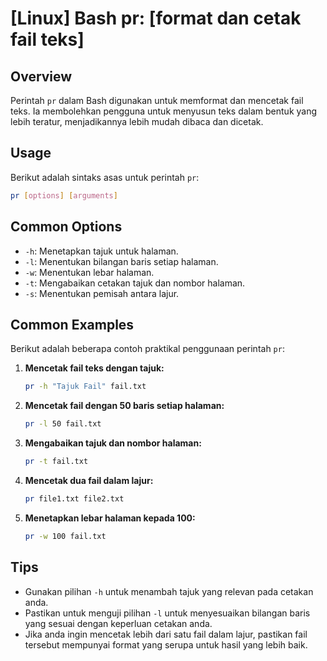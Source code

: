 # [Linux] Bash pr: [format dan cetak fail teks]

## Overview
Perintah `pr` dalam Bash digunakan untuk memformat dan mencetak fail teks. Ia membolehkan pengguna untuk menyusun teks dalam bentuk yang lebih teratur, menjadikannya lebih mudah dibaca dan dicetak.

## Usage
Berikut adalah sintaks asas untuk perintah `pr`:

```bash
pr [options] [arguments]
```

## Common Options
- `-h`: Menetapkan tajuk untuk halaman.
- `-l`: Menentukan bilangan baris setiap halaman.
- `-w`: Menentukan lebar halaman.
- `-t`: Mengabaikan cetakan tajuk dan nombor halaman.
- `-s`: Menentukan pemisah antara lajur.

## Common Examples
Berikut adalah beberapa contoh praktikal penggunaan perintah `pr`:

1. **Mencetak fail teks dengan tajuk:**
   ```bash
   pr -h "Tajuk Fail" fail.txt
   ```

2. **Mencetak fail dengan 50 baris setiap halaman:**
   ```bash
   pr -l 50 fail.txt
   ```

3. **Mengabaikan tajuk dan nombor halaman:**
   ```bash
   pr -t fail.txt
   ```

4. **Mencetak dua fail dalam lajur:**
   ```bash
   pr file1.txt file2.txt
   ```

5. **Menetapkan lebar halaman kepada 100:**
   ```bash
   pr -w 100 fail.txt
   ```

## Tips
- Gunakan pilihan `-h` untuk menambah tajuk yang relevan pada cetakan anda.
- Pastikan untuk menguji pilihan `-l` untuk menyesuaikan bilangan baris yang sesuai dengan keperluan cetakan anda.
- Jika anda ingin mencetak lebih dari satu fail dalam lajur, pastikan fail tersebut mempunyai format yang serupa untuk hasil yang lebih baik.
